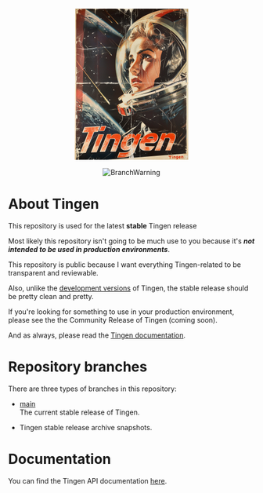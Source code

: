 <!-- u240529 -->

<div align="center">

  ![logo](/.github/images/logos/Tingen_README.png)

  ![BranchWarning](https://img.shields.io/badge/Stable_Release-24.7-darkgreen?style=for-the-badge)

</div>

# About Tingen

This repository is used for the latest **stable** Tingen release

Most likely this repository isn't going to be much use to you because it's ***not intended to be used in production environments***.

This repository is public because I want everything Tingen-related to be transparent and reviewable.

Also, unlike the [development versions](https://github.com/spectrum-health-systems/Tingen-Development) of Tingen, the stable release should be pretty clean and pretty.

If you're looking for something to use in your production environment, please see the the Community Release of Tingen (coming soon). <!--[the Community Release](https://github.com/spectrum-health-systems/Tingen-CommunityRelease).-->

And as always, please read the [Tingen documentation](https://github.com/spectrum-health-systems/Tingen-Documentation).

# Repository branches

There are three types of branches in this repository:

* [main](https://github.com/spectrum-health-systems/Tingen/tree/main)  
  The current stable release of Tingen.

* Tingen stable release archive snapshots.

# Documentation

You can find the Tingen API documentation [here](https://spectrum-health-systems.github.io/Tingen/).
